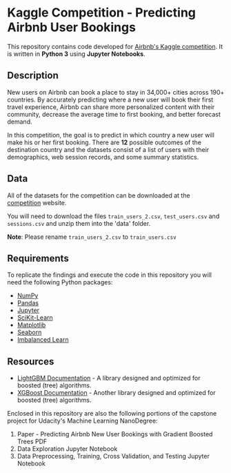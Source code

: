 # Kaggle Competition - Predicting Airbnb User Bookings

This repository contains code developed for [Airbnb's Kaggle
competition][competition]. It is written in **Python 3** using **Jupyter Notebooks**.

[competition]: https://www.kaggle.com/c/airbnb-recruiting-new-user-bookings

## Description

New users on Airbnb can book a place to stay in 34,000+ cities across 190+
countries. By accurately predicting where a new user will book their first
travel experience, Airbnb can share more personalized content with their
community, decrease the average time to first booking, and better forecast
demand.

In this competition, the goal is to predict in which country a new user
will make his or her first booking. There are **12** possible outcomes of the
destination country and the datasets consist of a list of users with their
demographics, web session records, and some summary statistics.

## Data

All of the datasets for the competition can be downloaded at the [competition][competition] website.

You will need to download the files `train_users_2.csv`, `test_users.csv` and `sessions.csv`
and unzip them into the 'data' folder.

**Note**: Please rename `train_users_2.csv` to `train_users.csv`



## Requirements

To replicate the findings and execute the code in this repository you will need
the following Python packages:

- [NumPy](http://www.numpy.org/)
- [Pandas](http://pandas.pydata.org/)
- [Jupyter](http://jupyter.org/)
- [SciKit-Learn](http://scikit-learn.org/stable/)
- [Matplotlib](http://matplotlib.org/)
- [Seaborn](https://seaborn.pydata.org/)
- [Imbalanced Learn](http://contrib.scikit-learn.org/imbalanced-learn/stable/api.html)


## Resources

- [LightGBM Documentation](https://lightgbm.readthedocs.io) - A library designed
and optimized for boosted (tree) algorithms.
- [XGBoost Documentation](https://xgboost.readthedocs.org) - Another library designed
and optimized for boosted (tree) algorithms.


Enclosed in this repository are also the following portions of the capstone project for Udacity's Machine Learning NanoDegree:
1. Paper - Predicting Airbnb New User Bookings with Gradient Boosted Trees PDF
2. Data Exploration Jupyter Notebook
3. Data Preprocessing, Training, Cross Validation, and Testing Jupyter Notebook
